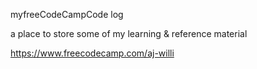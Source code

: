 
myfreeCodeCampCode log

a place to store some of my learning & reference material

https://www.freecodecamp.com/aj-willi
